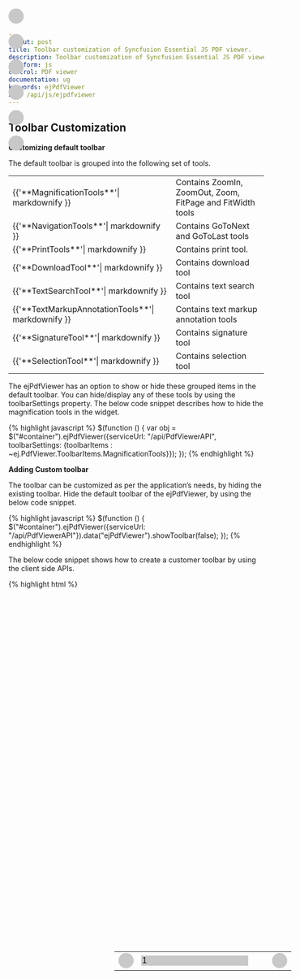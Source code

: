 ```yaml
---
layout: post
title: Toolbar customization of Syncfusion Essential JS PDF viewer.
description: Toolbar customization of Syncfusion Essential JS PDF viewer.
platform: js
control: PDF viewer
documentation: ug
keywords: ejPdfViewer
api: /api/js/ejpdfviewer
---
```


## Toolbar Customization

**Customizing default toolbar**

The default toolbar is grouped into the following set of tools.
<table>
<tr>
<td>
{{'**MagnificationTools**'| markdownify }}
</td>
<td>
Contains ZoomIn, ZoomOut, Zoom, FitPage and FitWidth tools
</td>
</tr>
<tr>
<td>
{{'**NavigationTools**'| markdownify }}
</td>
<td>
Contains GoToNext and GoToLast tools
</td>
</tr>
<tr>
<td>
{{'**PrintTools**'| markdownify }}
</td>
<td>
Contains print tool.
</td>
</tr>
<tr>
<td>
{{'**DownloadTool**'| markdownify }}
</td>
<td>
Contains download tool
</td>
</tr>
<tr>
<td>
{{'**TextSearchTool**'| markdownify }}
</td>
<td>
Contains text search tool
</td>
</tr>
<tr>
<td>
{{'**TextMarkupAnnotationTools**'| markdownify }}
</td>
<td>
Contains text markup annotation tools
</td>
</tr>
<tr>
<td>
{{'**SignatureTool**'| markdownify }}
</td>
<td>
Contains signature tool
</td>
</tr>
<tr>
<td>
{{'**SelectionTool**'| markdownify }}
</td>
<td>
Contains selection tool
</td>
</tr>
</table>

The ejPdfViewer has an option to show or hide these grouped items in the default toolbar.  You can hide/display any of these tools by using the toolbarSettings property.
The below code snippet describes how to hide the magnification tools in the widget.

{% highlight javascript %}
$(function () {
            var obj = $("#container").ejPdfViewer({serviceUrl: "/api/PdfViewerAPI", toolbarSettings: {toolbarItems : ~ej.PdfViewer.ToolbarItems.MagnificationTools}});
        });
{% endhighlight %}

**Adding Custom toolbar**

The toolbar can be customized as per the application’s needs, by hiding the existing toolbar.
Hide the default toolbar of the ejPdfViewer, by using the below code snippet.

{% highlight javascript %}
$(function () {
$("#container").ejPdfViewer({serviceUrl: "/api/PdfViewerAPI"}).data("ejPdfViewer").showToolbar(false);
});
{% endhighlight %}

The below code snippet shows how to create a customer toolbar by using the client side APIs.

{% highlight html %}
<body>
  <div id="container" onmousemove="mousemovefunction(event)" style="width: 100%; height: 680px;"></div>
        <!--"-->
        <div id="magnificationDiv" class="toolbarclass" role="toolbar">
            <div class="round-button-circle" style=" position:absolute;top:20px;">
                <div class=" e-pdfviewer-customtoolbar-print "onclick=" callClientSideMethod('print')"></div>
            </div>
              <div class="round-button-circle" style=" position:absolute;top:70px;">
                <div class=" e-pdfviewer-customtoolbar-download "onclick=" callClientSideMethod('download')"></div>
            </div>
            <div class="round-button-circle" style=" position:absolute;top:120px;">
                <div class=" e-pdfviewer-customtoolbar-zoomin "  onclick=" callClientSideMethod('zoomin')"></div>
            </div>
            <div class="round-button-circle" style="position:absolute;top:170px;">
                <div class="  e-pdfviewer-customtoolbar-zoomout "  onclick="callClientSideMethod('zoomout')"></div>
            </div>
            <div class="round-button-circle" style="position:absolute;top:220px;">
                <div class=" e-pdfviewer-customtoolbar-fitpage "  onclick="callClientSideMethod('fitpage')"></div>
            </div>
            <div class="round-button-circle" style="position:absolute;top:270px;">
                <div class=" e-pdfviewer-customtoolbar-fitwidth "  onclick="callClientSideMethod('fitwidth')"></div>
            </div>
        </div>
        <div id="toolbarDiv" class="toolbarclass " role="toolbar" style="background-color:#c8c8c8;width:98.5%;">
            <div style="padding:10px;float:left">
                <span id="pdfName"></span>
            </div>
            <div style ="left:45%;position:absolute;padding:5px;">
                <table>
                <tr>
                    <td style="width:34px;"><div class=" round-button-circle"><div class=" e-pdfviewer-customtoolbar-previous " onclick=" callClientSideMethod('previous')"></div></div></td>
                    <td><input id="currentPage" class="e-pdfviewer-pagenumber" type="text" value="1" data-role="none" onclick="textboxOnclick(event)" onkeypress="goToPage(event)" style="background-color:#c8c8c8;border:#c8c8c8;font-size:16px;margin:-5px;"></td>
                    <td style="width:20px;"><span id="totalPageCount"></span></td>
                    <td><div class=" round-button-circle"><div class=" e-pdfviewer-customtoolbar-next " onclick=" callClientSideMethod('next')"></div></div></td>
                </tr>
                </table>
            </div>
        </div>
        <script type="text/javascript">
            $(function () {
                $("#container").ejPdfViewer({serviceUrl: "/api/PdfViewerAPI", pageChange: "pageChange" }).data("ejPdfViewer").showToolbar(false);
            });
            var isTextFieldInFocus = false;
            var mousePosX, mousePosY, height, width;
            var currentPage = 1;
            var toolbarInView = false;
            height = parseInt(document.getElementById("container").style.height);
            width = window.innerWidth;
            showCustomToolbar();
            function mousemovefunction(args) {
               mousePosX = args.clientX;
               mousePosY = args.clientY;
                if (!toolbarInView) {
                    if ((mousePosY < height - 400 && mousePosX < 200) || (mousePosY <= 70 && mousePosX <= width)) {
                        showCustomToolbar();
                    }
                    else {
                    }
                }
            }
            function showCustomToolbar() {
                $("#magnificationDiv").css({ left: 0, "position": "absolute", "display": "block", "height": 300 + "px", "top": (height - 600) + "px" }).animate({ "left": 100 + "px" }, "slow");
                $("#toolbarDiv").css({ left: 0, "top": 0 + "px", "position": "absolute" }).animate({ "height": 40 + "px", top: 0 }, "slow");
                toolbarInView = true;
            }
            function hideCustomToolbar() {
                $("#toolbarDiv").css({ height: 40 + "px" }).animate({ "top": -40 + "px" }, "slow");
                $("#magnificationDiv").css({ left: 100 + "px" }).animate({ "left": -50 + "px" }, "slow");
                toolbarInView = false;
            }
            setInterval(function () { hideToolbar() }, 5000);
            function hideToolbar() {
                if (((mousePosY < height - 400 && mousePosX < 200) || (mousePosY <= 70 && mousePosX <= width))) {
                } else {
                    if ((toolbarInView) && (!isTextFieldInFocus)) {
                        hideCustomToolbar();
                    }
                }
            }
            function callClientSideMethod(apiName) {
                var obj = $("#container").data("ejPdfViewer");
                switch (apiName) {
                    case 'zoomin':
                        obj.zoomIn();
                        break;
                    case 'zoomout':
                        obj.zoomOut();
                        break;
                    case 'fitpage':
                        obj.fitToPage();
                        break;
                    case 'fitwidth':
                        obj.fitToWidth();
                        break;
                    case 'previous':
                        obj.goToPreviousPage();
                        break;
                    case 'next':
                        obj.goToNextPage();
                        break;
                    case 'print':
                        obj.print();
                        break;
                    case 'download':
                        obj.download();
                        break;
                }
            }
            function pageChange(args) {
                $("#currentPage").val(args.currentPageNumber);
                currentPage = document.getElementById("currentPage").value;
            }
            $(function () {
                var obj = $("#container").data("ejPdfViewer");
                var pagecount = obj.pageCount;
                $("#totalPageCount").html("/" + pagecount);
                var filename = (obj.fileName).split("\\");
                var pdf = filename[filename.length - 1];
                $("#pdfName").html(pdf);
            });
            function goToPage(event) {
                var obj = $("#container").data("ejPdfViewer");
                if (event.keyCode == 13) {
                    try {
                        var val = parseInt($(event.currentTarget).val());
                        if (val > 0 && val <= obj.pageCount)
                            obj.goToPage(val);
                        else
                            $(event.currentTarget).val(currentPage);
                    } catch (err) {
                    }
                }
            }
            function textboxOnclick(event) {
                if (event.target.id == "currentPage")
                    $('#currentPage').select();
            };
            $('#currentPage').keypress(function (event) {
                if ((event.which < 48 || event.which > 57) && event.which != 8 && event.which != 13) {
                    return false;
                }
                else {
                    return true;
                }
            });
            $("#currentPage").focusin(function () {
                isTextFieldInFocus = true;
                var $this = $(this);
                 $this.select();
                 window.setTimeout(function () {
                    $this.select();
                }, 1);
                  function mouseUpHandler() {
                    $this.off("mouseup", mouseUpHandler);
                    return false;
                }
                $this.mouseup(mouseUpHandler);
            });
            $("#currentPage").focusout(function () {
                isTextFieldInFocus = false;
            });
        </script>
        <style>
            .round-button-circle {
                width: 30px;
                height: 30px;
                border-radius: 50%;
                background-color: #c8c8c8;
                /*overflow: hidden;*/
            }
            .round-button-circle:hover {
                    background: #86cbea;
            }         
    .e-pdfviewer-customtoolbar-zoomin:before{
      content: url('../images/pdfviewer/CustomToolbarImages/zoomin.png');
          }
    .e-pdfviewer-customtoolbar-zoomout:before{
      content: url('../images/pdfviewer/CustomToolbarImages/zoomout.png');
        }
    .e-pdfviewer-customtoolbar-previous:before{
        content: url('../images/pdfviewer/CustomToolbarImages/previous.png');
        }
    .e-pdfviewer-customtoolbar-next:before{
        content: url('../images/pdfviewer/CustomToolbarImages/next.png');
        }
    .e-pdfviewer-customtoolbar-fitwidth:before{
        content: url('../images/pdfviewer/CustomToolbarImages/fitwidth.png');
        }
    .e-pdfviewer-customtoolbar-print:before{
        content: url('../images/pdfviewer/CustomToolbarImages/print.png');
        }
    .e-pdfviewer-customtoolbar-download:before{
        content: url('../images/pdfviewer/CustomToolbarImages/download.png');
        }

    .e-pdfviewer-customtoolbar-fitpage:before{
        content: url('../images/pdfviewer/CustomToolbarImages/fitpage.png');
        }
    </style>
</body>
{% endhighlight %}


N> Ensure the icon images available in the referred location for the custom toolbar.

Run the sample. You can view the ejPdfViewer with custom toolbar.
